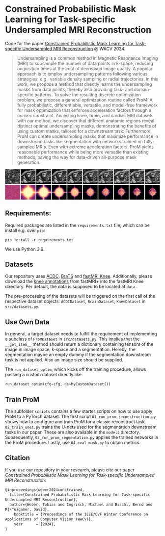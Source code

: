 # Constrained Probabilistic Mask Learning for Task-specific Undersampled MRI Reconstruction

Code for the paper [Constrained Probabilistic Mask Learning for Task-specific Undersampled MRI Reconstruction](https://arxiv.org/abs/2305.16376) @ WACV 2024.

> Undersampling is a common method in Magnetic Resonance Imaging (MRI) to subsample the number of data points in k-space, reducing acquisition times at the cost of decreased image quality.
> A popular approach is to employ undersampling patterns following various strategies, e.g., variable density sampling or radial trajectories.
> In this work, we propose a method that directly learns the undersampling masks from data points, thereby also providing task- and domain-specific patterns.
> To solve the resulting discrete optimization problem, we propose a general optimization routine called ProM: A fully probabilistic, differentiable, versatile, and model-free framework for mask optimization that enforces acceleration factors through a convex constraint.
> Analyzing knee, brain, and cardiac MRI datasets with our method, we discover that different anatomic regions reveal distinct optimal undersampling masks,
> demonstrating the benefits of using custom masks, tailored for a downstream task.
> Furthermore, ProM can create undersampling masks that maximize performance in downstream tasks like segmentation with networks trained on fully-sampled MRIs.
> Even with extreme acceleration factors, ProM yields reasonable performance while being more versatile than existing methods, paving the way for data-driven all-purpose mask generation.

<p align="center">
<img src=assets/prom_progress.png />
</p>

## Requirements:

Required packages are listed in the `requirements.txt` file, which can be install
e.g. over `pip`:

```shell
pip install -r requirements.txt
```

We use Python 3.9.

## Datasets

Our repository uses [ACDC](https://www.creatis.insa-lyon.fr/Challenge/acdc/databases.html),
[BraTS](https://www.med.upenn.edu/sbia/brats2018/data.html) and [fastMRI Knee](https://fastmri.med.nyu.edu).
Additionally, please download the [knee annotations](https://github.com/microsoft/fastmri-plus/blob/main/Annotations/knee.csv)
from fastMRI+ into the fastMRI Knee directory.
Per default, the data is supposed to be located at `data`.

The pre-processing of the datasets will be triggered on the first call
of the respective dataset objects: `ACDCDataset`, `BrainDataset`, `KneeDataset` in
`src/datasets.py`.

## Use Own Data

In general, a target dataset needs to fulfill the requirement of implementing a subclass of `ProMDataset` in `src/datasets.py`.
This implies that the `__get_item__` method should return a dictionary containing tensors of the image in 
image space, k-space and a segmentation. Hereby, the segmentation maybe an empty dummy if the segmentation
downstream task is not applied.
Also an image size should be supplied.

The `run_dataset_optim`, which kicks off the training procedure, allows passing a custom dataset
directly like:

```python
run_dataset_optim(cfg=cfg, ds=MyCustomDataset())
```

## Train ProM

The subfolder `scripts` contains a few starter scripts on how to use apply ProM to a PyTorch dataset.
The first script `01_run_prom_reconstruction.py` shows how to configure and train ProM for
a classic reconstruct task. `02_train_unet.py` trains the U-nets used for the segmentation downstream tasks
in our paper. These are also available in the `models` directory.
Subsequently, `03_run_prom_segmentation.py` applies the trained networks in the ProM procedure.
Lastly, use `04_eval_mask.py` to obtain metrics.



## Citation

If you use our repository in your research, please cite our paper *Constrained Probabilistic Mask Learning for Task-specific Undersampled MRI Reconstruction*:

```
@inproceedings{weber2024constrained,
  title={Constrained Probabilistic Mask Learning for Task-specific Undersampled MRI Reconstruction},
  author={Weber, Tobias and Ingrisch, Michael and Bischl, Bernd and R{\"u}gamer, David},
    booktitle = {Proceedings of the IEEE/CVF Winter Conference on Applications of Computer Vision (WACV)},
    year      = {2024},
}
```
